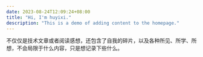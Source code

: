 ```yaml
---
date: 2023-08-24T12:09:24+08:00
title: "Hi, I'm huyixi."
description: "This is a demo of adding content to the homepage."
---
```

不仅仅是技术文章或者阅读感想，还包含了自我的碎片，以及各种所见、所学、所想，不会局限于什么内容，只是想记录下些什么。
